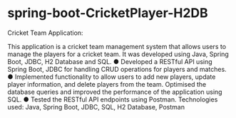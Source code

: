# spring-boot-CricketPlayer-H2DB

Cricket Team Application:

This application is a cricket team management system that allows users to manage the players for a cricket team. It was
developed using Java, Spring Boot, JDBC, H2 Database and SQL.
  ● Developed a RESTful API using Spring Boot, JDBC for handling CRUD operations for players and matches.
  ● Implemented functionality to allow users to add new players, update player information, and delete players from
    the team. Optimised the database queries and improved the performance of the application using SQL.
   ● Tested the RESTful API endpoints using Postman.
 Technologies used: Java, Spring Boot, JDBC, SQL, H2 Database, Postman
